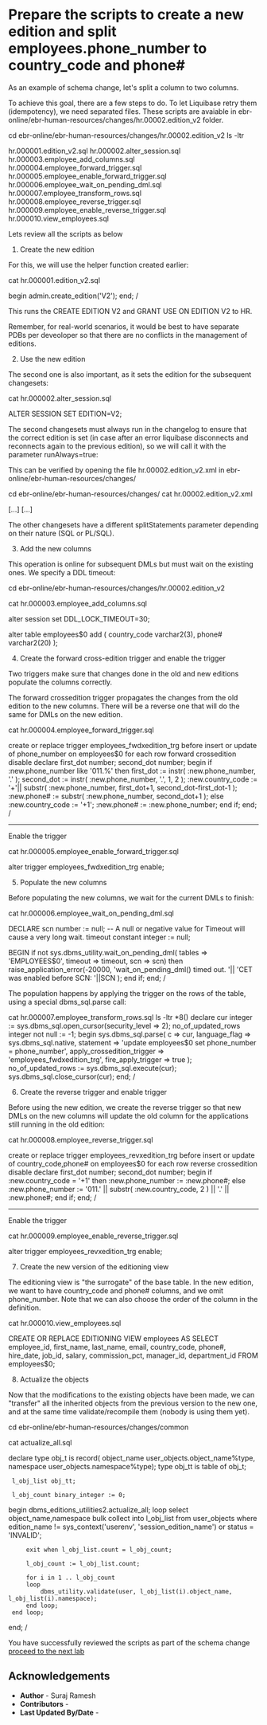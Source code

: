 # Prepare the scripts to create a new edition and split employees.phone_number to country_code and phone#

As an example of schema change, let's split a column to two columns.

To achieve this goal, there are a few steps to do. To let Liquibase retry them (idempotency), we need separated files. These scripts are avaiable in ebr-online/ebr-human-resources/changes/hr.00002.edition_v2 folder. 

cd ebr-online/ebr-human-resources/changes/hr.00002.edition_v2
ls -ltr 

hr.000001.edition_v2.sql
hr.000002.alter_session.sql
hr.000003.employee_add_columns.sql
hr.000004.employee_forward_trigger.sql
hr.000005.employee_enable_forward_trigger.sql
hr.000006.employee_wait_on_pending_dml.sql
hr.000007.employee_transform_rows.sql
hr.000008.employee_reverse_trigger.sql
hr.000009.employee_enable_reverse_trigger.sql
hr.000010.view_employees.sql

Lets review all the scripts as below


1. Create the new edition

For this, we will use the helper function created earlier:

cat hr.000001.edition_v2.sql

begin
    admin.create_edition('V2');
end;
/

This runs the CREATE EDITION V2 and GRANT USE ON EDITION V2 to HR.

Remember, for real-world scenarios, it would be best to have separate PDBs per deveoloper so that there are no conflicts in the management of editions.

2. Use the new edition

The second one is also important, as it sets the edition for the subsequent changesets:

cat hr.000002.alter_session.sql

ALTER SESSION SET EDITION=V2;

The second changesets must always run in the changelog to ensure that the correct edition is set (in case after an error liquibase disconnects and reconnects again to the previous edition), so we will call it with the parameter runAlways=true: 

This can be verified by opening the file hr.00002.edition_v2.xml in ebr-online/ebr-human-resources/changes/ 

cd ebr-online/ebr-human-resources/changes/ 
cat hr.00002.edition_v2.xml 


<?xml version="1.0" encoding="UTF-8"?>
<databaseChangeLog
  xmlns="http://www.liquibase.org/xml/ns/dbchangelog"
  xmlns:xsi="http://www.w3.org/2001/XMLSchema-instance"
  xsi:schemaLocation="http://www.liquibase.org/xml/ns/dbchangelog
                      http://www.liquibase.org/xml/ns/dbchangelog/dbchangelog-3.1.xsd">
    [...]
    <changeSet author="lcaldara" id="hr.000002.alter_session" runAlways="true">
      <sqlFile dbms="oracle" endDelimiter=";"
               path="hr.00001.edition_v1/hr.000002.alter_session.sql"
               relativeToChangelogFile="true" splitStatements="true" stripComments="false"/>
    </changeSet>
    [...]
</databaseChangeLog>

The other changesets have a different splitStatements parameter depending on their nature (SQL or PL/SQL).

3. Add the new columns

This operation is online for subsequent DMLs but must wait on the existing ones. We specify a DDL timeout:

cd ebr-online/ebr-human-resources/changes/hr.00002.edition_v2

cat hr.000003.employee_add_columns.sql

alter session set DDL_LOCK_TIMEOUT=30;

alter table employees$0 add (
    country_code varchar2(3),
    phone# varchar2(20)
);

4. Create the forward cross-edition trigger and enable the trigger

Two triggers make sure that changes done in the old and new editions populate the columns correctly.

The forward crossedition trigger propagates the changes from the old edition to the new columns. There will be a reverse one that will do the same for DMLs on the new edition.

cat hr.000004.employee_forward_trigger.sql

create or replace trigger employees_fwdxedition_trg
  before insert or update of phone_number on employees$0
  for each row
  forward crossedition
  disable
declare
    first_dot  number;
    second_dot number;
begin
    if :new.phone_number like '011.%'
   then
        first_dot
           := instr( :new.phone_number, '.' );
        second_dot
           := instr( :new.phone_number, '.', 1, 2 );
        :new.country_code
           := '+'||
              substr( :new.phone_number,
                        first_dot+1,
                      second_dot-first_dot-1 );
        :new.phone#
           := substr( :new.phone_number,
                        second_dot+1 );
    else
        :new.country_code := '+1';
        :new.phone# := :new.phone_number;
    end if;
end;
/

-----
Enable the trigger

cat hr.000005.employee_enable_forward_trigger.sql

alter trigger employees_fwdxedition_trg enable;

5. Populate the new columns

Before populating the new columns, we wait for the current DMLs to finish:

cat hr.000006.employee_wait_on_pending_dml.sql

DECLARE
  scn number := null;
  -- A null or negative value for Timeout will cause a very long wait.
  timeout constant integer := null;

BEGIN
  if not sys.dbms_utility.wait_on_pending_dml(
    tables => 'EMPLOYEES$0',
    timeout => timeout,
    scn => scn)
  then
    raise_application_error(-20000,
      'wait_on_pending_dml() timed out. '||
      'CET was enabled before SCN: '||SCN
    );
  end if;
end;
/

The population happens by applying the trigger on the rows of the table, using a special dbms_sql.parse call:

cat hr.000007.employee_transform_rows.sql
ls -ltr *8()
declare
  cur integer := sys.dbms_sql.open_cursor(security_level => 2);
  no_of_updated_rows integer not null := -1;
begin
  sys.dbms_sql.parse(
    c => cur,
    language_flag => sys.dbms_sql.native,
    statement => 'update employees$0 set phone_number = phone_number',
    apply_crossedition_trigger => 'employees_fwdxedition_trg',
    fire_apply_trigger => true
  );
  no_of_updated_rows := sys.dbms_sql.execute(cur);
  sys.dbms_sql.close_cursor(cur);
end;
/

6. Create the reverse trigger and enable trigger

Before using the new edition, we create the reverse trigger so that new DMLs on the new columns will update the old column for the applications still running in the old edition:

cat hr.000008.employee_reverse_trigger.sql

create or replace trigger employees_revxedition_trg
  before insert or update of country_code,phone# on employees$0
  for each row
  reverse crossedition
  disable
declare
    first_dot  number;
    second_dot number;
begin
        if :new.country_code = '+1'
        then
           :new.phone_number :=
              :new.phone#;
        else
           :new.phone_number :=
              '011.' ||
              substr( :new.country_code, 2 ) ||
              '.' || :new.phone#;
        end if;
end;
/

-----
Enable the trigger 

cat hr.000009.employee_enable_reverse_trigger.sql

alter trigger employees_revxedition_trg enable;

7. Create the new version of the editioning view

The editioning view is "the surrogate" of the base table. In the new edition, we want to have country_code and phone# columns, and we omit phone_number. Note that we can also choose the order of the column in the definition.

cat hr.000010.view_employees.sql

CREATE OR REPLACE EDITIONING VIEW employees AS
    SELECT employee_id, first_name, last_name, email, country_code, phone#, hire_date, job_id, salary, commission_pct, manager_id, department_id FROM employees$0;

8. Actualize the objects

Now that the modifications to the existing objects have been made, we can "transfer" all the inherited objects from the previous version to the new one, and at the same time validate/recompile them (nobody is using them yet).

cd ebr-online/ebr-human-resources/changes/common

cat  actualize_all.sql

declare
     type obj_t is record(
         object_name user_objects.object_name%type,
         namespace   user_objects.namespace%type);
     type obj_tt is table of obj_t;

     l_obj_list obj_tt;

     l_obj_count binary_integer := 0;

 begin
     dbms_editions_utilities2.actualize_all;
     loop
         select object_name,namespace
         bulk   collect
         into   l_obj_list
         from   user_objects
         where  edition_name != sys_context('userenv', 'session_edition_name')
         or     status = 'INVALID';

         exit when l_obj_list.count = l_obj_count;

         l_obj_count := l_obj_list.count;

         for i in 1 .. l_obj_count
         loop
             dbms_utility.validate(user, l_obj_list(i).object_name, l_obj_list(i).namespace);
         end loop;
     end loop;
 end;
 /


You have successfully reviewed the scripts as part of the schema change [proceed to the next lab](#next) 

## Acknowledgements

- **Author** - Suraj Ramesh
- **Contributors** -
- **Last Updated By/Date** -  